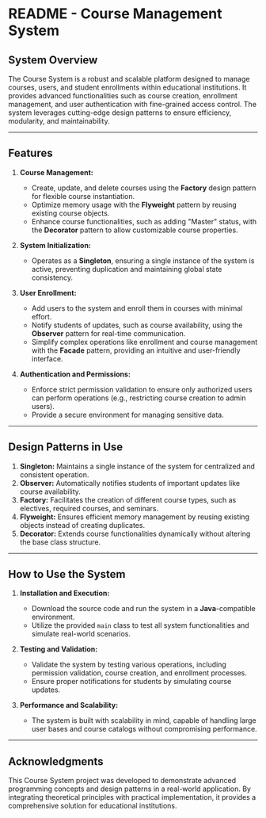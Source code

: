 # README - Course Management System

## System Overview
The Course System is a robust and scalable platform designed to manage courses, users, and student enrollments within educational institutions. It provides advanced functionalities such as course creation, enrollment management, and user authentication with fine-grained access control. The system leverages cutting-edge design patterns to ensure efficiency, modularity, and maintainability.

---

## Features
1. **Course Management:**
   - Create, update, and delete courses using the **Factory** design pattern for flexible course instantiation.
   - Optimize memory usage with the **Flyweight** pattern by reusing existing course objects.
   - Enhance course functionalities, such as adding "Master" status, with the **Decorator** pattern to allow customizable course properties.

2. **System Initialization:**
   - Operates as a **Singleton**, ensuring a single instance of the system is active, preventing duplication and maintaining global state consistency.

3. **User Enrollment:**
   - Add users to the system and enroll them in courses with minimal effort.
   - Notify students of updates, such as course availability, using the **Observer** pattern for real-time communication.
   - Simplify complex operations like enrollment and course management with the **Facade** pattern, providing an intuitive and user-friendly interface.

4. **Authentication and Permissions:**
   - Enforce strict permission validation to ensure only authorized users can perform operations (e.g., restricting course creation to admin users).
   - Provide a secure environment for managing sensitive data.

---

## Design Patterns in Use
1. **Singleton:** Maintains a single instance of the system for centralized and consistent operation.
2. **Observer:** Automatically notifies students of important updates like course availability.
3. **Factory:** Facilitates the creation of different course types, such as electives, required courses, and seminars.
4. **Flyweight:** Ensures efficient memory management by reusing existing objects instead of creating duplicates.
5. **Decorator:** Extends course functionalities dynamically without altering the base class structure.

---

## How to Use the System
1. **Installation and Execution:**
   - Download the source code and run the system in a **Java**-compatible environment.
   - Utilize the provided `main` class to test all system functionalities and simulate real-world scenarios.

2. **Testing and Validation:**
   - Validate the system by testing various operations, including permission validation, course creation, and enrollment processes.
   - Ensure proper notifications for students by simulating course updates.

3. **Performance and Scalability:**
   - The system is built with scalability in mind, capable of handling large user bases and course catalogs without compromising performance.

---

## Acknowledgments
This Course System project was developed to demonstrate advanced programming concepts and design patterns in a real-world application. By integrating theoretical principles with practical implementation, it provides a comprehensive solution for educational institutions.
